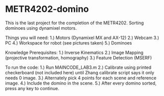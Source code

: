 # METR4202-domino
This is the last project for the completion of the METR4202. Sorting dominoes using dynamixel motors.

Things you will need:
1.) Motors (Dynamixel MX and AX-12)
2.) Webcam
3.) PC
4.) Workspace for robot (see pictures taken)
5.) Dominoes

Knowledge Prerequisites:
1.) Inverse Kinematics
2.) Image Mapping (projective transformation, homography)
3.) Feature Detection (MSERF)

To run the code:
1.) Run MAINCODE_LAB3.m
2.) Calibrate using printed checkerboard (not included here) until Zhang calibrate script says it only needs 0 image.
3.) Alternately pick 4 points for each scene and reference image.
4.) Include the domino in the scene.
5.) After every domino sorted, press any key to continue.


